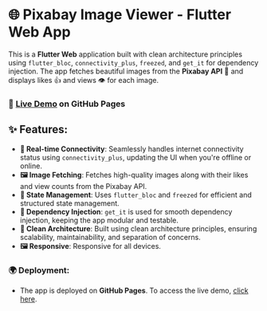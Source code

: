 # 🌐 Pixabay Image Viewer - Flutter Web App

This is a **Flutter Web** application built with clean architecture principles using `flutter_bloc`, `connectivity_plus`, `freezed`, and `get_it` for dependency injection. The app fetches beautiful images from the **Pixabay API** 📸 and displays likes 👍 and views 👁️ for each image.

### 🚀 [Live Demo](https://Khalidali-dev.github.io) on GitHub Pages

## ✨ Features:
- **📶 Real-time Connectivity**: Seamlessly handles internet connectivity status using `connectivity_plus`, updating the UI when you're offline or online.
- **🖼️ Image Fetching**: Fetches high-quality images along with their likes and view counts from the Pixabay API.
- **🧩 State Management**: Uses `flutter_bloc` and `freezed` for efficient and structured state management.
- **🔧 Dependency Injection**: `get_it` is used for smooth dependency injection, keeping the app modular and testable.
- **🧱 Clean Architecture**: Built using clean architecture principles, ensuring scalability, maintainability, and separation of concerns.
- **🖼️ Responsive**: Responsive for all devices.

### 🌍 Deployment:
- The app is deployed on **GitHub Pages**. To access the live demo, [click here](https://Khalidali-dev.github.io).
